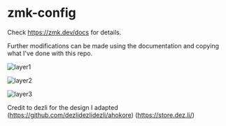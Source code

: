# zmk-config
Check https://zmk.dev/docs for details.

Further modifications can be made using the documentation and copying what I've done with this repo.

![layer1](https://github.com/zweidner/zmk-config/assets/413795/e58f11b1-22f7-443b-8b84-e832c093485c)

![layer2](https://github.com/zweidner/zmk-config/assets/413795/9a0c04e1-7299-4b2f-8745-6d3ccdae5693)

![layer3](https://github.com/zweidner/zmk-config/assets/413795/2fd42a39-b5d0-4204-9ab6-099859c4e6e9)

Credit to dezli for the design I adapted (https://github.com/dezlidezlidezli/ahokore) (https://store.dez.li/)
